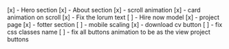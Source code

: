 [x] - Hero section
[x] - About section
[x] - scroll animation
[x] - card animation on scroll
[x] - Fix the lorum text
[ ] - Hire now model
[x] - project page
[x] - fotter section
[ ] - mobile scaling
[x] - download cv button
[ ] - fix css classes name
[ ] - fix all buttons animation to be as the view project buttons